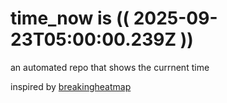 # time_now is (( 2025-09-23T05:00:00.239Z ))

an automated repo that shows the currnent time

inspired by [breakingheatmap](https://github.com/breakingheatmap/breakingheatmap)